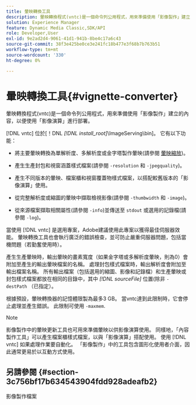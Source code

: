 ```yaml
---
title: 暈映轉換工具
description: 暈映轉換程式(vntc)是一個命令列公用程式，用來準備使用「影像製作」建立的內容，以便使用「影像演算」進行部署。
solution: Experience Manager
feature: Dynamic Media Classic,SDK/API
role: Developer,User
exl-id: 9e2ad2d4-9061-41d1-941b-8be4c17a6c43
source-git-commit: 38f3e425be0ce3e241fc18b477e3f68b7b763b51
workflow-type: tm+mt
source-wordcount: '330'
ht-degree: 0%

---
```


# 暈映轉換工具{#vignette-converter}

暈映轉換程式(vntc)是一個命令列公用程式，用來準備使用「影像製作」建立的內容，以便使用「影像演算」進行部署。

[!DNL vntc] 位於[！DNL *[!DNL install_root]*\ImageServing\bin]。 它有以下功能：

* 將主要暈映轉換為單解析度、多解析度或金字塔製作暈映(請參閱 [暈映縮放](../../../../ir-api/vntc/utilities/c-ir-vignette-converter-vntc/c-ir-vignette-scaling.md#concept-e373a29c2f954df98d704c7723804585))。
* 產生生產封包和視窗涵蓋樣式檔案(請參閱 `-resolution` 和 `-jpegquality`)。

* 產生不同版本的暈映、檔案櫃和視窗覆蓋物樣式檔案，以搭配較舊版本的「影像演算」使用。
* 從完整解析度或縮圖的暈映中擷取檢視影像(請參閱 `-thumbwidth` 和 `-image`)。
* 從來源檔案擷取相關屬性(請參閱 `-info`)並傳送至 `stdout` 或選用的記錄檔(請參閱 `-log`)。

當使用 [!DNL vntc] 是選用專案，Adobe建議使用此專案以獲得最佳伺服器效能。 暈映轉換工具也會執行廣泛的錯誤檢查，並可防止嚴重伺服器問題，包括當機問題（若勤奮使用時）。

產生生產暈映時，輸出暈映的畫素寬度（如果金字塔或多解析度暈映，則為0）會附加至產生的輸出暈映檔案的名稱。 處理封包樣式檔案時，輸出解析度會附加至輸出檔案名稱。 所有輸出檔案（包括選用的縮圖、影像和記錄檔）和生產暈映或封包樣式檔案都放在相同的目錄中，其中 *[!DNL sourceFile]* 位置(除非 `-destPath` （已指定）。

根據預設，暈映轉換器的記憶體限製為最多3 GB。 當vntc達到此限制時，它會停止處理並產生錯誤。 此限制可使用 `-maxmem`.

>[!NOTE]
>
>影像製作中的暈映更新工具也可用來準備暈映以供影像演算使用。 同樣地，「內容製作工具」可以產生檔案櫃樣式檔案，以與「影像演算」搭配使用。 使用 [!DNL vntc] 如果處理作業要自動化。 「影像製作」中的工具包含圖形化使用者介面，因此通常更易於以互動方式使用。

## 另請參閱 {#section-3c756bf17b634543904fdd928adeafb2}

影像製作檔案
